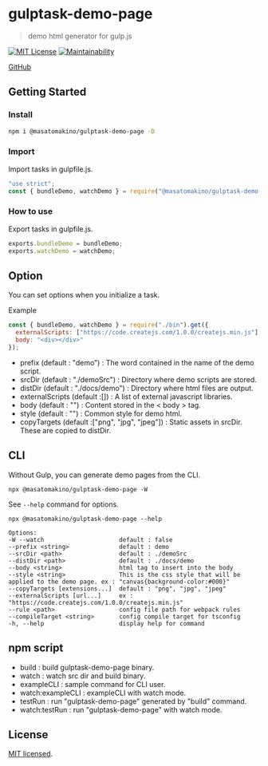 # gulptask-demo-page

> demo html generator for gulp.js

[![MIT License](http://img.shields.io/badge/license-MIT-blue.svg?style=flat)](LICENSE)
[![Maintainability](https://api.codeclimate.com/v1/badges/c85d13ff544137ebc8ac/maintainability)](https://codeclimate.com/github/MasatoMakino/gulptask-demo-page/maintainability)

[GitHub](https://github.com/MasatoMakino/gulptask-demo-page.git)

## Getting Started

### Install

```bash
npm i @masatomakino/gulptask-demo-page -D
```

### Import

Import tasks in gulpfile.js.

```gulpfile.js
"use strict";
const { bundleDemo, watchDemo } = require("@masatomakino/gulptask-demo-page").get();
```

### How to use

Export tasks in gulpfile.js.

```gulpfile.js
exports.bundleDemo = bundleDemo;
exports.watchDemo = watchDemo;
```

## Option

You can set options when you initialize a task.

Example

```gulpfile.js
const { bundleDemo, watchDemo } = require("./bin").get({
  externalScripts: ["https://code.createjs.com/1.0.0/createjs.min.js"],
  body: "<div></div>"
});
```

- prefix (default : "demo") : The word contained in the name of the demo script.
- srcDir (default : "./demoSrc") : Directory where demo scripts are stored.
- distDir (default : "./docs/demo") : Directory where html files are output.
- externalScripts (default :\[]) : A list of external javascript libraries.
- body (default : "") : Content stored in the < body > tag.
- style (default : "") : Common style for demo html.
- copyTargets (default :\["png", "jpg", "jpeg"]) : Static assets in srcDir. These are copied to distDir.

## CLI

Without Gulp, you can generate demo pages from the CLI.

```
npx @masatomakino/gulptask-demo-page -W
```

See `--help` command for options.

```shell
npx @masatomakino/gulptask-demo-page --help

Options:
-W --watch                     default : false
--prefix <string>              default : demo
--srcDir <path>                default : ./demoSrc
--distDir <path>               default : ./docs/demo
--body <string>                html tag to insert into the body
--style <string>               This is the css style that will be applied to the demo page. ex : "canvas{background-color:#000}"
--copyTargets [extensions...]  default : "png", "jpg", "jpeg"
--externalScripts [url...]     ex : "https://code.createjs.com/1.0.0/createjs.min.js"
--rule <path>                  config file path for webpack rules
--compileTarget <string>       config compile target for tsconfig
-h, --help                     display help for command
```

## npm script

- build : build gulptask-demo-page binary.
- watch : watch src dir and build binary.
- exampleCLI : sample command for CLI user.
- watch:exampleCLI : exampleCLI with watch mode.
- testRun : run "gulptask-demo-page" generated by "build" command.
- watch:testRun : run "gulptask-demo-page" with watch mode.

## License

[MIT licensed](LICENSE).

